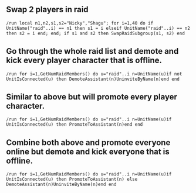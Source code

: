 ## Swap 2 players in raid
```
/run local n1,n2,s1,s2="Nicky","Shagu"; for i=1,40 do if UnitName("raid"..i) == n1 then s1 = i elseif UnitName("raid"..i) == n2 then s2 = i end; end; if s1 and s2 then SwapRaidSubgroup(s1, s2) end
```
 

## Go through the whole raid list and demote and kick every player character that is offline.
```
/run for i=1,GetNumRaidMembers() do u="raid"..i n=UnitName(u)if not UnitIsConnected(u) then DemoteAssistant(n)UninviteByName(n)end end
```
 

## Similar to above but will promote every player character.
```
/run for i=1,GetNumRaidMembers() do u="raid"..i n=UnitName(u)if UnitIsConnected(u) then PromoteToAssistant(n)end end
```
 

## Combine both above and promote everyone online but demote and kick everyone that is offline.
```
/run for i=1,GetNumRaidMembers() do u="raid"..i n=UnitName(u)if UnitIsConnected(u) then PromoteToAssistant(n) else DemoteAssistant(n)UninviteByName(n)end end
```